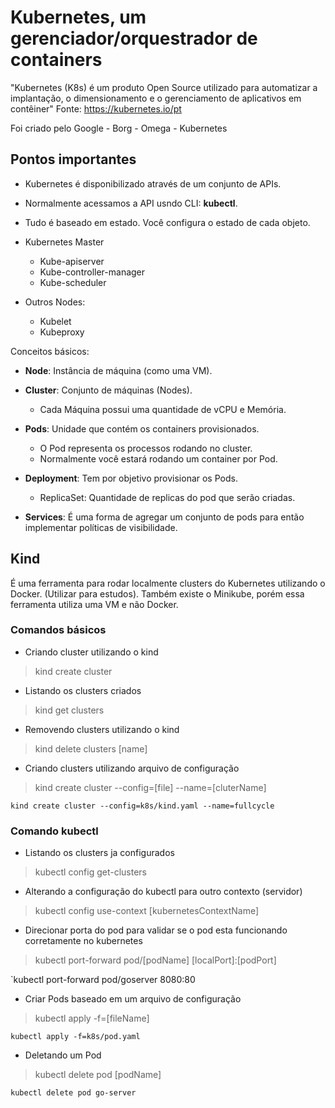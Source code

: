 # Kubernetes, um gerenciador/orquestrador de containers

"Kubernetes (K8s) é um produto Open Source utilizado para automatizar a implantação, o dimensionamento e o gerenciamento de aplicativos em contêiner" Fonte: https://kubernetes.io/pt

Foi criado pelo Google	- Borg
			- Omega
			- Kubernetes


## Pontos importantes
- Kubernetes é disponibilizado através de um conjunto de APIs.
- Normalmente acessamos a API usndo CLI: **kubectl**.
- Tudo é baseado em estado. Você configura o estado de cada objeto.

- Kubernetes Master
	- Kube-apiserver
	- Kube-controller-manager
	- Kube-scheduler

- Outros Nodes:
	- Kubelet
	- Kubeproxy



Conceitos básicos:

- **Node**: Instância de máquina (como uma VM).
- **Cluster**: Conjunto de máquinas (Nodes).
	- Cada Máquina possui uma quantidade de vCPU e Memória.


- **Pods**: Unidade que contém os containers provisionados.
	- O Pod representa os processos rodando no cluster.
	- Normalmente você estará rodando um container por Pod.

- **Deployment**: Tem por objetivo provisionar os Pods.
	- ReplicaSet: Quantidade de replicas do pod que serão criadas.

- **Services**: É uma forma de agregar um conjunto de pods para então implementar políticas de visibilidade.


## Kind
É uma ferramenta para rodar localmente clusters do Kubernetes utilizando o Docker. (Utilizar para estudos).
Também existe o Minikube, porém essa ferramenta utiliza uma VM e não Docker.


### Comandos básicos

- Criando cluster utilizando o kind
> kind create cluster

- Listando os clusters criados
> kind get clusters

- Removendo clusters utilizando o kind
> kind delete clusters [name]

- Criando clusters utilizando arquivo de configuração
> kind create cluster --config=[file] --name=[cluterName]

`kind create cluster --config=k8s/kind.yaml --name=fullcycle`


### Comando kubectl

- Listando os clusters ja configurados

> kubectl config get-clusters


- Alterando a configuração do kubectl para outro contexto (servidor)

> kubectl config use-context [kubernetesContextName]


- Direcionar porta do pod para validar se o pod esta funcionando corretamente no kubernetes

> kubectl port-forward pod/[podName] [localPort]:[podPort]

`kubectl port-forward pod/goserver 8080:80


- Criar Pods baseado em um arquivo de configuração

> kubectl apply -f=[fileName]

`kubectl apply -f=k8s/pod.yaml`


- Deletando um Pod

> kubectl delete pod [podName]

`kubectl delete pod go-server`






